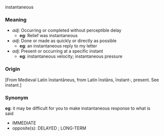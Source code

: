 instantaneous
### Meaning
+ _adj_: Occurring or completed without perceptible delay
    + __eg__: Relief was instantaneous
+ _adj_: Done or made as quickly or directly as possible
    + __eg__: an instantaneous reply to my letter
+ _adj_: Present or occurring at a specific instant
    + __eg__: instantaneous velocity; instantaneous pressure

### Origin

[From Medieval Latin īnstantāneus, from Latin īnstāns, īnstant-, present. See instant.]

### Synonym

__eg__: it may be difficult for you to make instantaneous response to what is said

+ IMMEDIATE
+ opposite(s): DELAYED ; LONG-TERM


